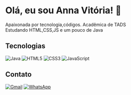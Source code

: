 # Olá, eu sou Anna Vitória! 👋

Apaixonada por tecnologia,códigos.
Acadêmica de TADS  
Estudando HTML,CSS,JS e um pouco de Java

## Tecnologias
![Java](https://img.shields.io/badge/Java-%23ED8B00.svg?style=for-the-badge&logo=java&logoColor=white)
![HTML5](https://img.shields.io/badge/HTML5-%23E34F26.svg?style=for-the-badge&logo=html5&logoColor=white)
![CSS3](https://img.shields.io/badge/CSS3-%231572B6.svg?style=for-the-badge&logo=css3&logoColor=white)
![JavaScript](https://img.shields.io/badge/JavaScript-%23F7DF1E.svg?style=for-the-badge&logo=javascript&logoColor=black)

## Contato
[![Gmail](https://img.shields.io/badge/Gmail-D14836?style=for-the-badge&logo=gmail&logoColor=white)](mailto:annavitoriavianads@gmail.com)
[![WhatsApp](https://img.shields.io/badge/WhatsApp-25D366?style=for-the-badge&logo=whatsapp&logoColor=white)](https://wa.me/5561981227067)

